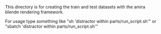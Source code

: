 This directory is for creating the train and test datasets with the amira blende rendering framework.

For usage type something like "sh 'distractor within parts/run_script.sh'" or "sbatch 'distractor within parts/run_script.sh'"